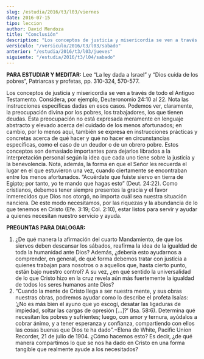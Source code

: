 ```yaml
---
slug: /estudia/2016/t3/l03/viernes
date: 2016-07-15
tipo: leccion
author: David Mendoza
title: "Conclusión"
description: "Los conceptos de justicia y misericordia se ven a través de todo el Antiguo  Testamento. Considera, por ejemplo, Deuteronomio 24:10 al 22. Nota las  instrucciones específicas dadas en esos casos. Podemos ver, claramente, la  preocupación divina por los pobres, los trabajado..."
versiculo: "/versiculo/2016/t3/l03/sabado"
anterior: "/estudia/2016/t3/l03/jueves"
siguiente: "/estudia/2016/t3/l04/sabado"
---
```


**PARA ESTUDIAR Y MEDITAR:** Lee “La ley dada a Israel” y “Dios cuida de los pobres”, Patriarcas y profetas, pp. 310-324, 570-577.

Los conceptos de justicia y misericordia se ven a través de todo el Antiguo Testamento. Considera, por ejemplo, Deuteronomio 24:10 al 22. Nota las instrucciones específicas dadas en esos casos. Podemos ver, claramente, la preocupación divina por los pobres, los trabajadores, los que tienen deudas. Esta preocupación no está expresada meramente en lenguaje abstracto y elevado acerca del cuidado de los menos afortunados; en cambio, por lo menos aquí, también se expresa en instrucciones prácticas y concretas acerca de qué hacer y qué no hacer en circunstancias específicas, como el caso de un deudor o de un obrero pobre. Estos conceptos son demasiado importantes para dejarlos librados a la interpretación personal según la idea que cada uno tiene sobre la justicia y la benevolencia. Nota, además, la forma en que el Señor les recuerda el lugar en el que estuvieron una vez, cuando ciertamente se encontraban entre los menos afortunados. “Acuérdate que fuiste siervo en tierra de Egipto; por tanto, yo te mando que hagas esto” (Deut. 24:22). Como cristianos, debemos tener siempre presentes la gracia y el favor inmerecidos que Dios nos otorgó, no importa cuál sea nuestra situación nanciera. De este modo necesitamos, por las riquezas y la abundancia de lo que tenemos en Cristo (Efe. 3:19; Col. 2:10), estar listos para servir y ayudar a quienes necesitan nuestro servicio y ayuda.

**PREGUNTAS PARA DIALOGAR:**

1. ¿De qué manera la afirmación del cuarto Mandamiento, de que los siervos deben descansar los sábados, reafirma la idea de la igualdad de toda la humanidad ante Dios? Además, ¿debería esto ayudarnos a comprender, en general, de qué forma debemos tratar con justicia a quienes trabajan para nosotros o a aquellos que, hasta cierto punto, están bajo nuestro control? A su vez, ¿en qué sentido la universalidad de lo que Cristo hizo en la cruz revela aún más fuertemente la igualdad de todos los seres humanos ante Dios?
2. “Cuando la mente de Cristo llega a ser nuestra mente, y sus obras nuestras obras, podremos ayudar como lo describe el profeta Isaías: ‘¿No es más bien el ayuno que yo escogí, desatar las ligaduras de impiedad, soltar las cargas de opresión [...]?’ (Isa. 58:6). Determina qué necesitan los pobres y sufrientes; luego, con amor y ternura, ayúdalos a cobrar ánimo, y a tener esperanza y confianza, compartiendo con ellos las cosas buenas que Dios te ha dado”.−Elena de White, Pacific Union Recorder, 21 de julio de 1904. ¿Cómo hacemos esto? Es decir, ¿de qué manera compartimos lo que se nos ha dado en Cristo en una forma tangible que realmente ayude a los necesitados?
